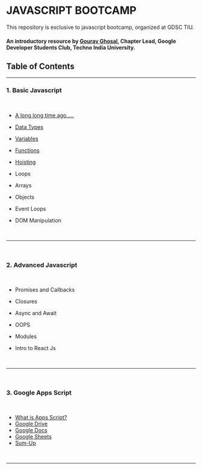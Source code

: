 # JAVASCRIPT BOOTCAMP
This repository is exclusive to javascript bootcamp, organized at GDSC TIU.
#### An introductory resource by [Gourav Ghosal](https://github.com/gourav221b), Chapter Lead, Google Developer Students Club, Techno India University.

## Table of Contents
---
### 1. Basic Javascript
<br />

   - [A long long time ago.....](Basic%20Javascript/01.DataType/LongTimeAgo.md)

   - [Data Types](Basic%20Javascript/01.DataType/01.DataType.md)
   - [Variables](Basic%20Javascript/02.Variables/02.Variables.md)
   - [Functions](Basic%20Javascript/03.Functions/03.Functions.md)
   - [Hoisting](Basic%20Javascript/04.Hoisting/Hoisting.md)
   - Loops
   - Arrays
   - Objects
   - Event Loops
   - DOM Manipulation  
   
<br />  

--- 
    
<br />


### 2. Advanced Javascript
<br />

  - Promises and Callbacks
  
  - Closures
  - Async and Await
  - OOPS
  - Modules
  - Intro to React Js
<br />

---
    
<br />


### 3. Google Apps Script
<br />

  - [What is Apps Script?](Google%20Apps%20Script/Intro.md)
  - [Google Drive](Google%20Apps%20Script/DriveApp.md)
  - [Google Docs](Google%20Apps%20Script/DocumentApp.md)
  - [Google Sheets](Google%20Apps%20Script/SpreadsheetApp.md)
  - [Sum-Up](Google%20Apps%20Script/Sum-Up.md)
  
<br />

---

